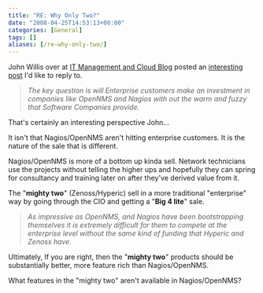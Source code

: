 ```yaml
---
title: "RE: Why Only Two?"
date: "2008-04-25T14:53:13+00:00"
categories: [General]
tags: []
aliases: [/re-why-only-two/]
---
```


John Willis over at [IT Management and Cloud Blog](http://www.johnmwillis.com/) posted an [interesting post](http://www.johnmwillis.com/nagios/why-only-two/) I'd like to reply to.

>*The key question is will Enterprise customers make an investment in companies like OpenNMS and Nagios with out the warm and fuzzy that Software Companies provide.*

That's certainly an interesting perspective John...

It isn't that Nagios/OpenNMS aren't hitting enterprise customers. It is the nature of the sale that is different.

Nagios/OpenNMS is more of a bottom up kinda sell. Network technicians use the projects without telling the higher ups and hopefully they can spring for consultancy and training later on after they've derived value from it.

The "**mighty two**" (Zenoss/Hyperic) sell in a more traditional "enterprise" way by going through the CIO and getting a "**Big 4 lite**" sale.

>*As impressive as OpenNMS, and Nagios have been bootstrapping themselves it is extremely difficult for them to compete at the enterprise level without the same kind of funding that Hyperic and Zenoss have.*

Ultimately, If you are right, then the "**mighty two**" products should be substantially better, more feature rich than Nagios/OpenNMS.

What features in the "mighty two" aren't available in Nagios/OpenNMS?
